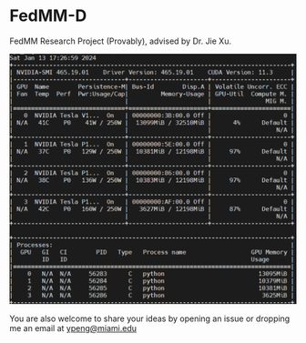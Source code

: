 # FedMM-D
FedMM Research Project (Provably), advised by Dr. Jie Xu.

![FedMM-D](fig/memory.jpg)

You are also welcome to share your ideas by opening an issue or dropping me an email at ypeng@miami.edu
